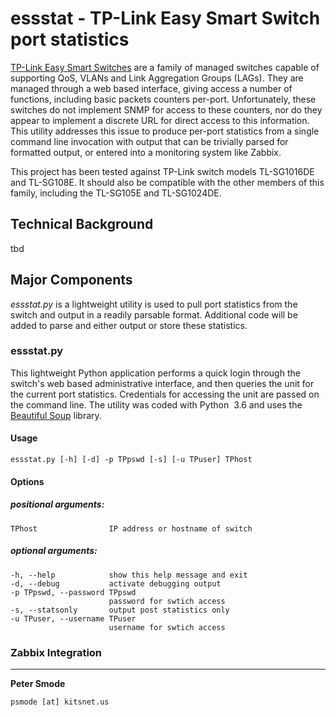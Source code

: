 # essstat - TP-Link Easy Smart Switch port statistics

[TP-Link Easy Smart Switches](https://www.tp-link.com/us/business-networking/easy-smart-switch/) are a family of managed switches capable of supporting QoS, VLANs and Link Aggregation Groups (LAGs).
They are managed through a web based interface, giving access a number of functions, including basic packets counters per-port. 
Unfortunately, these switches do not implement SNMP for access to these counters, nor do they appear to implement a discrete URL for
direct access to this information. This utility addresses this issue to produce per-port statistics from a single command line invocation 
with output that can be trivially parsed for formatted output, or entered into a monitoring system like Zabbix.

This project has been tested against TP-Link switch models TL-SG1016DE and TL-SG108E. It should also be compatible with the other 
members of this family, including the TL-SG105E and TL-SG1024DE.


## Technical Background
tbd


## Major Components
*essstat.py* is a lightweight utility is used to pull port statistics from the switch and output in a readily parsable format. Additional 
code will be added to parse and either output or store these statistics.


### essstat.py
This lightweight Python application performs a quick login through the switch's web based administrative interface, and then queries the 
unit for the current port statistics. Credentials for accessing the unit are passed on the command line. The utility was coded with 
Python &nbsp;3.6 and uses the <a href=”https://pypi.org/project/beautifulsoup4/”>Beautiful Soup</a> library.

#### Usage
    essstat.py [-h] [-d] -p TPpswd [-s] [-u TPuser] TPhost
    
#### Options

##### positional arguments:

    TPhost                IP address or hostname of switch

##### optional arguments:

    -h, --help            show this help message and exit
    -d, --debug           activate debugging output
    -p TPpswd, --password TPpswd
                          password for swtich access
    -s, --statsonly       output post statistics only
    -u TPuser, --username TPuser
                          username for swtich access



### Zabbix Integration



___

**Peter Smode**

`psmode [at] kitsnet.us`
